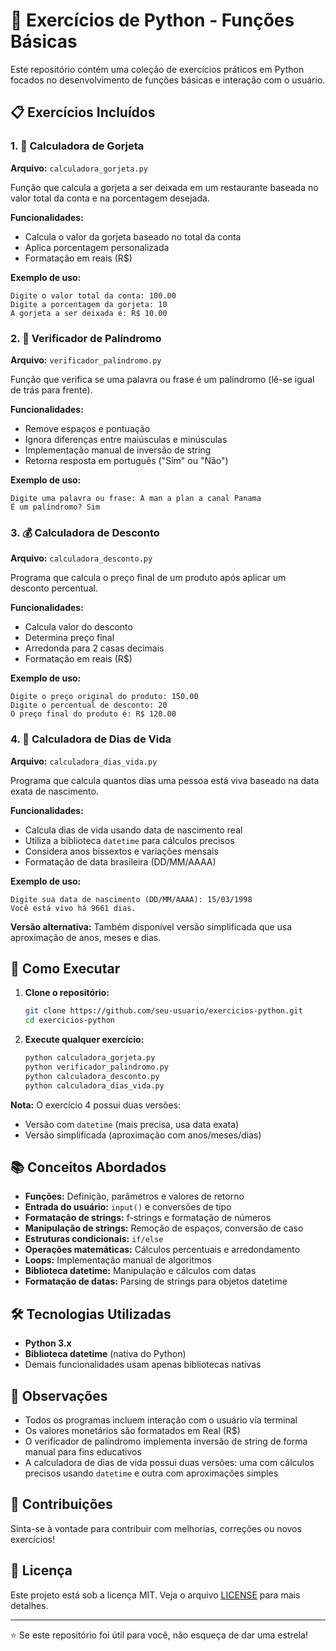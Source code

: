 # 🐍 Exercícios de Python - Funções Básicas

Este repositório contém uma coleção de exercícios práticos em Python focados no desenvolvimento de funções básicas e interação com o usuário.

## 📋 Exercícios Incluídos

### 1. 🧾 Calculadora de Gorjeta
**Arquivo:** `calculadora_gorjeta.py`

Função que calcula a gorjeta a ser deixada em um restaurante baseada no valor total da conta e na porcentagem desejada.

**Funcionalidades:**
- Calcula o valor da gorjeta baseado no total da conta
- Aplica porcentagem personalizada
- Formatação em reais (R$)

**Exemplo de uso:**
```
Digite o valor total da conta: 100.00
Digite a porcentagem da gorjeta: 10
A gorjeta a ser deixada é: R$ 10.00
```

### 2. 🔄 Verificador de Palíndromo
**Arquivo:** `verificador_palindromo.py`

Função que verifica se uma palavra ou frase é um palíndromo (lê-se igual de trás para frente).

**Funcionalidades:**
- Remove espaços e pontuação
- Ignora diferenças entre maiúsculas e minúsculas
- Implementação manual de inversão de string
- Retorna resposta em português ("Sim" ou "Não")

**Exemplo de uso:**
```
Digite uma palavra ou frase: A man a plan a canal Panama
É um palíndromo? Sim
```

### 3. 💰 Calculadora de Desconto
**Arquivo:** `calculadora_desconto.py`

Programa que calcula o preço final de um produto após aplicar um desconto percentual.

**Funcionalidades:**
- Calcula valor do desconto
- Determina preço final
- Arredonda para 2 casas decimais
- Formatação em reais (R$)

**Exemplo de uso:**
```
Digite o preço original do produto: 150.00
Digite o percentual de desconto: 20
O preço final do produto é: R$ 120.00
```

### 4. 📅 Calculadora de Dias de Vida
**Arquivo:** `calculadora_dias_vida.py`

Programa que calcula quantos dias uma pessoa está viva baseado na data exata de nascimento.

**Funcionalidades:**
- Calcula dias de vida usando data de nascimento real
- Utiliza a biblioteca `datetime` para cálculos precisos
- Considera anos bissextos e variações mensais
- Formatação de data brasileira (DD/MM/AAAA)

**Exemplo de uso:**
```
Digite sua data de nascimento (DD/MM/AAAA): 15/03/1998
Você está vivo há 9661 dias.
```

**Versão alternativa:** Também disponível versão simplificada que usa aproximação de anos, meses e dias.

## 🚀 Como Executar

1. **Clone o repositório:**
   ```bash
   git clone https://github.com/seu-usuario/exercicios-python.git
   cd exercicios-python
   ```

2. **Execute qualquer exercício:**
   ```bash
   python calculadora_gorjeta.py
   python verificador_palindromo.py
   python calculadora_desconto.py
   python calculadora_dias_vida.py
   ```

**Nota:** O exercício 4 possui duas versões:
- Versão com `datetime` (mais precisa, usa data exata)
- Versão simplificada (aproximação com anos/meses/dias)

## 📚 Conceitos Abordados

- **Funções:** Definição, parâmetros e valores de retorno
- **Entrada do usuário:** `input()` e conversões de tipo
- **Formatação de strings:** f-strings e formatação de números
- **Manipulação de strings:** Remoção de espaços, conversão de caso
- **Estruturas condicionais:** `if/else`
- **Operações matemáticas:** Cálculos percentuais e arredondamento
- **Loops:** Implementação manual de algoritmos
- **Biblioteca datetime:** Manipulação e cálculos com datas
- **Formatação de datas:** Parsing de strings para objetos datetime

## 🛠️ Tecnologias Utilizadas

- **Python 3.x**
- **Biblioteca datetime** (nativa do Python)
- Demais funcionalidades usam apenas bibliotecas nativas

## 📝 Observações

- Todos os programas incluem interação com o usuário via terminal
- Os valores monetários são formatados em Real (R$)
- O verificador de palíndromo implementa inversão de string de forma manual para fins educativos
- A calculadora de dias de vida possui duas versões: uma com cálculos precisos usando `datetime` e outra com aproximações simples

## 🤝 Contribuições

Sinta-se à vontade para contribuir com melhorias, correções ou novos exercícios!

## 📄 Licença

Este projeto está sob a licença MIT. Veja o arquivo [LICENSE](LICENSE) para mais detalhes.

---

⭐ Se este repositório foi útil para você, não esqueça de dar uma estrela!
